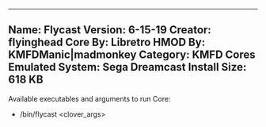 -----------------------
Name: Flycast
Version: 6-15-19
Creator: flyinghead
Core By: Libretro
HMOD By: KMFDManic|madmonkey
Category: KMFD Cores
Emulated System: Sega Dreamcast
Install Size: 618 KB
-----------------------
Available executables and arguments to run Core:
- /bin/flycast <rom> <clover_args>
